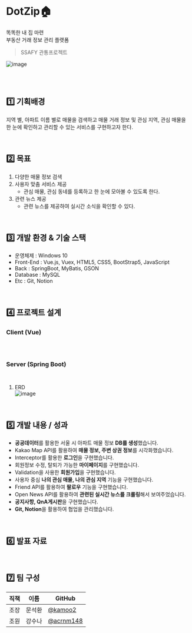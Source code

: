 # DotZip🏠
똑똑한 내 집 마련<br>
부동산 거래 정보 관리 플랫폼

> SSAFY 관통프로젝트

![image](https://user-images.githubusercontent.com/67724306/206823394-697192d9-9ed4-47f7-959d-ac7037837258.png)


<br><br>

<h2> 1️⃣ 기획배경 </h2>

지역 별, 아파트 이름 별로 매물을 검색하고 
매물 거래 정보 및 관심 지역, 관심 매물을 한 눈에 확인하고 관리할 수 있는 서비스를 구현하고자 한다.

<br>

## 2️⃣ 목표

1. 다양한 매물 정보 검색
2. 사용자 맞춤 서비스 제공 
    - 관심 매물, 관심 동네를 등록하고 한 눈에 모아볼 수 있도록 한다.
3. 관련 뉴스 제공
    - 관련 뉴스를 제공하여 실시간 소식을 확인할 수 있다.
<br>

## 3️⃣ 개발 환경 & 기술 스택
  - 운영체제 : Windows 10
  - Front-End : Vue.js, Vuex, HTML5, CSS5, BootStrap5, JavaScript
  - Back : SpringBoot, MyBatis, GSON
  - Database : MySQL
  - Etc : Git, Notion
<br>

## 4️⃣ 프로젝트 설계

### Client (Vue)
```

    
```

### Server (Spring Boot)

```


```

1. ERD  
    ![image](https://user-images.githubusercontent.com/67724306/206823236-e64ef1b1-2161-4079-97da-960772f9a2b1.png)


<br>

## 5️⃣ 개발 내용 / 성과

- **공공데이터**를 활용한 서울 시 아파트 매물 정보 **DB를 생성**했습니다.
- Kakao Map API를 활용하여 **매물 정보, 주변 상권 정보**를 시각화했습니다.
- Interceptor를 활용한 **로그인**을 구현했습니다.
- 회원정보 수정, 탈퇴가 가능한 **마이페이지**를 구현했습니다.
- Validation을 사용한 **회원가입**을 구현했습니다.
- 사용자 중심 **나의 관심 매물, 나의 관심 지역** 기능을 구현했습니다.
- Friend API를 활용하여 **팔로우** 기능을 구현했습니다.
- Open News API를 활용하여 **관련된 실시간 뉴스를 크롤링**해서 보여주었습니다.
- **공지사항, QnA게시판**을 구현했습니다.
- **Git, Notion**을 활용하여 협업을 관리했습니다.
  
<br>

## 6️⃣ 발표 자료 

<br>

## 7️⃣ 팀 구성
|직책|이름|GitHub|
|---|---|---|
|조장|문석환|[@kamoo2](https://github.com/kamoo2)|
|조원|강수나|[@acrnm148](https://github.com/acrnm148)|

